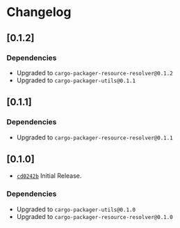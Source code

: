 # Changelog

## \[0.1.2]

### Dependencies

- Upgraded to `cargo-packager-resource-resolver@0.1.2`
- Upgraded to `cargo-packager-utils@0.1.1`

## \[0.1.1]

### Dependencies

- Upgraded to `cargo-packager-resource-resolver@0.1.1`

## \[0.1.0]

- [`cd0242b`](https://www.github.com/crabnebula-dev/cargo-packager/commit/cd0242b8a41b2f7ecb78dfbae04b3a2e1c72c931) Initial Release.

### Dependencies

- Upgraded to `cargo-packager-utils@0.1.0`
- Upgraded to `cargo-packager-resource-resolver@0.1.0`
